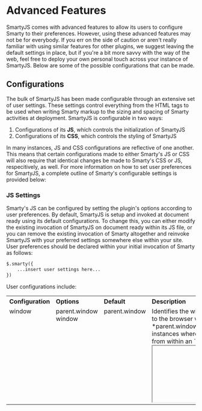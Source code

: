 # Advanced Features

SmartyJS comes with advanced features to allow its users to configure Smarty to their preferences. However, using these advanced features may not be for everybody. If you err on the side of caution or aren't really familiar with using similar features for other plugins, we suggest leaving the default settings in place, but if you're a bit more savvy with the way of the web, feel free to deploy your own personal touch across your instance of SmartyJS. Below are some of the possible configurations that can be made.

## Configurations

The bulk of SmartyJS has been made configurable through an extensive set of user settings. These settings control everything from the HTML tags to be used when writing Smarty markup to the sizing and spacing of Smarty activities at deployment. SmartyJS is configurable in two ways:

1. Configurations of its **JS**, which controls the initialization of SmartyJS
2. Configurations of its **CSS**, which controls the styling of SmartyJS
    
In many instances, JS and CSS configurations are reflective of one another. This means that certain configurations made to either Smarty's JS or CSS will also require that identical changes be made to Smarty's CSS or JS, respecitively, as well. For more information on how to set user preferences for SmartyJS, a complete outline of Smarty's configurable settings is provided below:

### JS Settings

Smarty's JS can be configured by setting the plugin's options according to user preferences. By default, SmartyJS is setup and invoked at document ready using its default configurations. To change this, you can either modify the existing invocation of SmartyJS on document ready within its JS file, or you can remove the existing invocation of Smarty altogether and reinvoke SmartyJS with your preferred settings somewhere else within your site. User preferences should be declared within your initial invocation of Smarty as follows:

```html
$.smarty({
    ...insert user settings here...
})
```

User configurations include:

<table cellspacing="2" cellpadding="2">
    <tr align="left">
        <th colspan="2">Configuration</th>
        <th width="15%">Options</th>
        <th width="15%">Default</th>
        <th width="40%">Description</th>
    </tr>
    <tr valign="top">
        <td colspan="2">window</td>
        <td>parent.window<br>
            window</td>
        <td>parent.window</td>
        <td>Identifies the window object equivalent to the browser window. By default, *parent.window* is used to capture instances where Smarty may be running from within an `<iframe>` on a learning management system (LMS).</td>
    </tr>
    <tr valign="top">
        <td colspan="2">selectorPrefix</td>
        <td>*string*-</td>
        <td>smarty-</td>
        <td>Defines the HTML tag prefix used for Smarty elements. If using a custom *string*, the prefix **must** end in a "-" in order to adhere to proper syntax rules. Do note, if changing this configuration in Smarty's JS, the cooresponding CSS configuration will also need to be modified. This will also affect the HTML markup of your Smarty elements.</td>
    </tr>
    <tr valign="top">
        <td colspan="2">focusClass</td>
        <td>*string*</td>
        <td>tabfocus</td>
        <td>Defines the class to be given to a tabbable element when the element is in focus. By default, a class called *tabfocus* is used. This class is primarily intended to allow you to style elements that are in focus.</td>
    </tr>
    <tr valign="top">
        <td colspan="2">className</td>
        <td>*string*</td>
        <td>smarty</td>
        <td>Defines the class to be given to Smarty elements. This class is only applied to the outermost Smarty element, such as a `<smarty-quiz>` or `<smarty-crossword>`.</td>
    </tr>
    <tr valign="top">
        <td colspan="2">transitionSpeed</td>
        <td>*seconds*</td>
        <td>0.25</td>
        <td>Defines the speed at which transitions and/or animations take place. An acceptable value should be in a *seconds* format without the "s" suffix added. Do note, changing this JS value requires that the equivalent transitionSpeed configuration be set in Smarty's CSS as well.</td>
    </tr>
    <tr valign="top">
        <td rowspan="10" width="15%">crosswords</td>
        <td width="15%">enabled</td>
        <td>true<br>
            false</td>
        <td>true</td>
        <td>Determines whether or not crosswords can be used. If set to *true*, crosswords are enabled. If set to *false*, crosswords are disabled.</td>
    </tr>
    <tr valign="top">
        <td>selector</td>
        <td>*string*</td>
        <td>crossword</td>
        <td>Defines the base HTML tag used for crosswords. This value is prefixed with the value set in selectorPrefix.</td>
    </tr>
    <tr valign="top">
        <td>name</td>
        <td>*string*</td>
        <td>crossword</td>
        <td>Defines the text name given to crosswords. This value outputs as text to the end user where applicable.</td>
    </tr>
    <tr valign="top">
        <td>fontResize</td>
        <td>true<br>
            false</td>
        <td>true</td>
        <td>Determines whether or not font size should be resized based on the crossword grid's width. If set to *true*, small fonts will only be resized on large screens while small screens will default to the crossword's original font size. If set to *false*, the crossword will always use its default font size.</td>
    </tr>
    <tr valign="top">
        <td>fontRatio</td>
        <td>*numeric*</td>
        <td>700 / 11</td>
        <td>Defines the ratio used in font resizing, which requires that fontResize be set to *true*. The *numeric* value provided is used to scale the crossword's font size relative to its grid's width.</td>
    </tr>
    <tr valign="top">
        <td>minWidth</td>
        <td>*numeric*</td>
        <td>20</td>
        <td>Sets the minimum acceptable font size for cells within the crossword grid. Do note, this *numeric* value should be equivalent to the `min-width` CSS value assigned to `.grid td`.</td>
    </tr>
    <tr valign="top">
        <td>cellSpacing</td>
        <td>*integer*</td>
        <td>2</td>
        <td>Sets the spacing between cells in the crossword grid.</td>
    </tr>
    <tr valign="top">
        <td>cellPadding</td>
        <td>*integer*</td>
        <td>2</td>
        <td>Sets the padding inside cells in the crossword grid.</td>
    </tr>
    <tr valign="top">
        <td>acceptJSON</td>
        <td>true<br>
            false</td>
        <td>true</td>
        <td>Determines whether or not JSON data files should be accepted for loading crossword data. Setting this to *true* enables you to use both HTML and JSON crossword data at the same time where your JSON data is loaded on page load. Setting this to *false* will help improve the performance of your Smarty application slightly since it skip the check for JSON data.</td>
    </tr>
    <tr valign="top">
        <td>acceptXML</td>
        <td>true<br>
            false</td>
        <td>true</td>
        <td>Determines whether or not XML data files should be accepted for loading crossword data. Setting this to *true* enables you to use both HTML and XML crossword data at the same time where your XML data is loaded on page load. Setting this to *false* will help improve the performance of your Smarty application slightly since it will skip the check fr XML data.</td>
    </tr>
    <tr valign="top">
        <td rowspan="9" width="15%">flashcards</td>
        <td width="15%">enabled</td>
        <td>true<br>
            false</td>
        <td>true</td>
        <td>Determines whether or not flashcards can be used. If set to *true*, flashcards are enabled. If set to *false*, flashcards are disabled.</td>
    </tr>
    <tr valign="top">
        <td>selector</td>
        <td>*string*</td>
        <td>flashcard</td>
        <td>Defines the base HTML tag used for flashcards. This value is prefixed with the value set in selectorPrefix.</td>
    </tr>
    <tr valign="top">
        <td>name</td>
        <td>*string*</td>
        <td>flashcards</td>
        <td>Defines the text name given to flashcards. This value outputs as text to the end user where applicable.</td>
    </tr>
    <tr valign="top">
        <td>aspectRatio</td>
        <td>*numeric*</td>
        <td>3 / 5</td>
        <td>Defines the aspect ratio of each card. This *numeric* value is used to set the height of the card relative to its width.</td>
    </tr>
    <tr valign="top">
        <td>fontResize</td>
        <td>true<br>
            false</td>
        <td>true</td>
        <td>Determines whether or not font size should be resized based on the flashcard's card width. If set to *true*, small fonts will only be resized on large screens while small screens will default to the card's original font size. If set to *false*, the card will always use its default font size.</td>
    </tr>
    <tr valign="top">
        <td>fontRatio</td>
        <td>*numeric*</td>
        <td>400 / 16</td>
        <td>Defines the ratio used in font resizing, which requires that fontResize be set to *true* and a respondAt value be set. The *numeric* value provided is used to scale the card's font size relative to its flashcard width.</td>
    </tr>
    <tr valign="top">
        <td>respondAt</td>
        <td>*numeric*</td>
        <td>400</td>
        <td>Defines the minimum width of a flashcard before font resizing will take place. If the flashcard's width is less than this *numeric* value, then the card's font size will default to its original size. If the flashcard's width is greater than or equal to this *numeric* value and fontResize is set to *true*, then font resizing will occur.</td>
    </tr>
    <tr valign="top">
        <td>acceptJSON</td>
        <td>true<br>
            false</td>
        <td>true</td>
        <td>Determines whether or not JSON data files should be accepted for loading flashcard data. Setting this to *true* enables you to use both HTML and JSON flashcard data at the same time where your JSON data is loaded on page load. Setting this to *false* will help improve the performance of your Smarty application slightly since it skip the check for JSON data.</td>
    </tr>
    <tr valign="top">
        <td>acceptXML</td>
        <td>true<br>
            false</td>
        <td>true</td>
        <td>Determines whether or not XML data files should be accepted for loading flashcard data. Setting this to *true* enables you to use both HTML and XML flashcard data at the same time where your XML data is loaded on page load. Setting this to *false* will help improve the performance of your Smarty application slightly since it will skip the check fr XML data.</td>
    </tr>
    <tr valign="top">
        <td rowspan="8" width="15%" class="radius-bottom-left">quizzes</td>
        <td width="15%">enabled</td>
        <td>true<br>
            false</td>
        <td>true</td>
        <td>Determines whether or not quizzes can be used. If set to *true*, quizzes are enabled. If set to *false*, quizzes are disabled.</td>
    </tr>
    <tr valign="top">
        <td>selector</td>
        <td>*string*</td>
        <td>quiz</td>
        <td>Defines the base HTML tag used for quizzes. This value is prefixed with the value set in selectorPrefix.</td>
    </tr>
    <tr valign="top">
        <td>name</td>
        <td>*string*</td>
        <td>quiz</td>
        <td>Defines the text name given to quizzes. This value outputs as text to the end user where applicable.</td>
    </tr>
    <tr valign="top">
        <td>respondAt</td>
        <td>*numeric*</td>
        <td>600</td>
        <td>Defines the minimum width of a quiz before responsive styles are implemented. Do note, if changes are made to this JS configuration, then equivalent changes will need to be made to the quiz breakpoint CSS configuration.</td>
    </tr>
    <tr valign="top">
        <td>fontResize</td>
        <td>true<br>
            false</td>
        <td>true</td>
        <td>Determines whether or not font size should be resized based on the flashcard's card width. If set to *true*, small fonts will only be resized on large screens while small screens will default to the card's original font size. If set to *false*, the card will always use its default font size.</td>
    </tr>
    <tr valign="top">
        <td>defaultMode</td>
        <td>sliding<br>
            streamline</td>
        <td>sliding</td>
        <td>Defines the default mode used for all quizzes when a quiz's `data-mode` attribute was not set.</td>
    </tr>
    <tr valign="top">
        <td>acceptJSON</td>
        <td>true<br>
            false</td>
        <td>true</td>
        <td>Determines whether or not JSON data files should be accepted for loading quiz data. Setting this to *true* enables you to use both HTML and JSON quiz data at the same time where your JSON data is loaded on page load. Setting this to *false* will help improve the performance of your Smarty application slightly since it skip the check for JSON data.</td>
    </tr>
    <tr valign="top">
        <td>acceptXML</td>
        <td>true<br>
            false</td>
        <td>true</td>
        <td>Determines whether or not XML data files should be accepted for loading quiz data. Setting this to *true* enables you to use both HTML and XML quiz data at the same time where your XML data is loaded on page load. Setting this to *false* will help improve the performance of your Smarty application slightly since it will skip the check fr XML data.</td>
    </tr>
</table>

### CSS Settings

To work around CSS limitations, Smarty was originally built on [SASS][SASS]. Thus, a special SCSS configuration file is included within the SmartyJS package to help make configuring Smarty's CSS easier. Do note that while using SASS to preprocess Smarty's CSS configurations can make the process much less painful, it's not a requisite that SASS be used. Although, configuring Smarty's CSS file directly will definitely be much harder than simply using [SASS][SASS]. Thus, we recommended that any CSS changes be made by using the following steps:

1. If not already setup, get [SASS][SASS] now. 
    - Install it on your machine, and learn the basics of using SASS in production.
2. Open the `_config.scss` file found in the SmartyJS SCSS folder in your preferred text or code editor.
3. Make any necessary changes according to the configurable settings shown below:

    <style>
        .colorblock{
            display: inline-block;
            border: 1px solid black;
            width: 50px;
            height: 1em;
            vertical-align: bottom;
            margin: 5px 5px 0px;
        }
    </style>

    <table width="100%" cellspacing="2" cellpadding="2">
        <tr align="left">
            <th colspan="2">Configuration</th>
            <th width="15%">Default</th>
            <th width="55%">Description</th>
        </tr>
        <tr valign="top">
            <td rowspan="5" width="15%">$selectors</td>
            <td width="15%">prefix</td>
            <td>smarty-</td>
            <td>This value should be equivalent to the selectorPrefix above in Smarty's JS configurations.</td>
        </tr>
        <tr valign="top">
            <td width="15%">class</td>
            <td>smarty</td>
            <td>This value should be equivalent to the className above in Smarty's JS configurations.</td>
        </tr>
        <tr valign="top">
            <td width="15%">crossword</td>
            <td>crossword</td>
            <td>This value should be equivalent to crosswords.selector above in Smarty's JS configurations.</td>
        </tr>
        <tr valign="top">
            <td width="15%">flashcard</td>
            <td>flashcard</td>
            <td>This value should be equivalent to flashcards.selector above in Smarty's JS configurations.</td>
        </tr>
        <tr valign="top">
            <td width="15%">quiz</td>
            <td>quiz</td>
            <td>This value should be equivalent to quizzes.selector above in Smarty's JS configurations.</td>
        </tr>
        <tr valign="top">
            <td colspan="2">$scheme</td>
            <td>default</td>
            <td>This value is set to the name of a color scheme, which contains five (5) colors. A `$schemes` map is used to allow you to create an infinite number of five-color color schemes from which you can choose your preferred `$scheme` from. The *default* color scheme consists of:
                <ol>
                    <li>`#BDD5EA` 
                    <span class="colorblock" style="background: #BDD5EA;"></span></li>
                    <li>`#495867`
                    <span class="colorblock" style="background: #495867;"></span></li>
                    <li>`#F7F7F7`
                    <span class="colorblock" style="background: #F7F7F7;"></span></li>
                    <li>`#2B9EB3`
                    <span class="colorblock" style="background: #2B9EB3;"></span></li>
                    <li>`#FE5F55`
                    <span class="colorblock" style="background: #FE5F55;"></span></li>
                </ol></td>
        </tr>
        <tr valign="top">
            <td colspan="2">$dark</td>
            <td>#333333</td>
            <td>This color is used for dark text over light backgrounds or for accenting as needed. By default, `#333333` <span class="colorblock" style="background: #333333;"></span> is used.</td>
        </tr>
        <tr valign="top">
            <td colspan="2">$light</td>
            <td>#FFFFFF</td>
            <td>This color is used for light text over dark backgrounds or for accenting as needed. By default, `#FFFFFF` <span class="colorblock" style="background: #FFFFFF;"></span> is used.</td>
        </tr>
        <tr valign="top">
            <td colspan="2">$pass</td>
            <td>#399E5A</td>
            <td>This color is used for emphasis. By default, `#399E5A` <span class="colorblock" style="background: #399E5A;"></span> is used.</td>
        </tr>
        <tr valign="top">
            <td colspan="2">$incomplete</td>
            <td>#FFBA08</td>
            <td>This color is used for emphasis. By default, `#FFBA08` <span class="colorblock" style="background: #FFBA08;"></span> is used.</td>
        </tr>
        <tr valign="top">
            <td colspan="2">$partial</td>
            <td>#FFBA08</td>
            <td>This color is used for emphasis. By default, `#FFBA08` <span class="colorblock" style="background: #FFBA08;"></span> is used.</td>
        </tr>
        <tr valign="top">
            <td colspan="2">$fail</td>
            <td>#D00000</td>
            <td>This color is used for emphasis. By default, `#D00000` <span class="colorblock" style="background: #D00000;"></span> is used.</td>
        </tr>
        <tr valign="top">
            <td colspan="2">$warning</td>
            <td>#D00000</td>
            <td>This color is used for emphasis. By default, `#D00000` <span class="colorblock" style="background: #D00000;"></span> is used.</td>
        </tr>
        <tr valign="top">
            <td colspan="2">$highlight</td>
            <td>#FFBA08</td>
            <td>This color is used for highlighting words within the crossword grid. Do note, the color is lightened and made semi-transparent when applied. By default, `#FFBA08` <span class="colorblock" style="background: #FFBA08;"></span> is used.</td>
        </tr>
        <tr valign="top">
            <td colspan="2">$transitionSpeed</td>
            <td>0.25s</td>
            <td>This value should be equivalent to the transitionSpeed above in Smarty's JS configurations. Do note, this value should be suffixed with "s" whereas the JS configuration should not.</td>
        </tr>
        <tr valign="top">
            <td>$breakpoints</td>
            <td>quiz</td>
            <td>600px</td>
            <td>This value should be equivalent to quizzes.respondAt above in Smarty's JS configurations. Do note, this value should be suffixed with "px" whereas the JS configuration should not.</td>
        </tr>
    </table>
    
4. When done making changes, recompile your main SASS file:
    - You should recompile the `smarty.scss` file, outputting it as `smarty.css`.
    
5. Optionally, you can minify your CSS file if preferred.
    - If you're not familiar with minifying CSS files, simply skip this step altogether. If you're feeling experimental, our preferred CSS minifier is [UglifyCSS][UglifyCSS].
    
6. Relink your new CSS file to your site, and enjoy!

[SASS]: http://sass-lang.com "Syntactically Awesome Style Sheets (SASS)"
[UglifyCSS]: https://github.com/fmarcia/UglifyCSS "A CSS Compressor for NodeJS"

    
